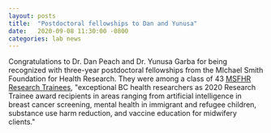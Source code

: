 ```yaml
---
layout: posts
title:  "Postdoctoral fellowships to Dan and Yunusa"
date:   2020-09-08 11:30:00 -0800
categories: lab news
---
```


Congratulations to Dr. Dan Peach and Dr. Yunusa Garba for being recognized with three-year postdoctoral fellowships from the MIchael Smith Foundation for Health Research. They were among a class of 43 [MSFHR Research Trainees][msfhr], "exceptional BC health researchers as 2020 Research Trainee award recipients in areas ranging from artificial intelligence in breast cancer screening, mental health in immigrant and refugee children, substance use harm reduction, and vaccine education for midwifery clients."


[msfhr]:https://www.msfhr.org/news/features/announcing-2020-msfhr-scholars-and-research-trainees
